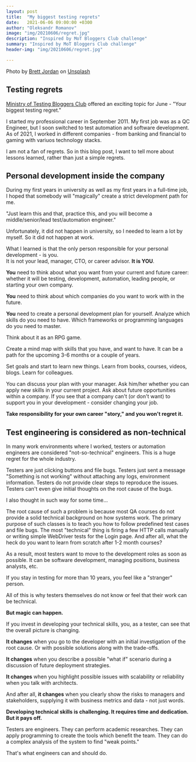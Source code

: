 ```yaml
---
layout: post
title:  "My biggest testing regrets"
date:   2021-06-06 09:00:00 +0300
author: "Oleksandr Romanov"
image: "img/20210606/regret.jpg"
description: "Inspired by MoT Bloggers Club challenge"
summary: "Inspired by MoT Bloggers Club challenge"
header-img: "img/20210606/regret.jpg"

---
```


Photo by <a href="https://unsplash.com/@brett_jordan?utm_source=unsplash&utm_medium=referral&utm_content=creditCopyText">Brett Jordan</a> on <a href="https://unsplash.com/s/photos/regret?utm_source=unsplash&utm_medium=referral&utm_content=creditCopyText">Unsplash</a>

## Testing regrets 
  
[Ministry of Testing Bloggers Club][MOT] offered an exciting topic for June - "Your biggest testing regret."  

I started my professional career in September 2011. My first job was as a QC Engineer, but I soon switched to test automation and software development. As of 2021, I worked in different companies - from banking and financial to gaming with variuos technology stacks.  

I am not a fan of regrets. So in this blog post, I want to tell more about lessons learned, rather than just a simple regrets.   

## Personal development inside the company

During my first years in university as well as my first years in a full-time job, I hoped that somebody will "magically" create a strict development path for me.  

"Just learn this and that, practice this, and you will become a middle/senior/lead test/automation engineer."   

Unfortunately, it did not happen in university, so I needed to learn a lot by myself. So it did not happen at work.

What I learned is that the only person responsible for your personal development - is you.  
It is not your lead, manager, CTO, or career advisor. **It is YOU**. 

**You** need to think about what you want from your current and future career: whether it will be testing, development, automation, leading people, or starting your own company. 

**You** need to think about which companies do you want to work with in the future.

**You** need to create a personal development plan for yourself. Analyze which skills do you need to have. Which frameworks or programming languages do you need to master. 

Think about it as an RPG game. 

Create a mind map with skills that you have, and want to have. It can be a path for the upcoming 3-6 months or a couple of years. 

Set goals and start to learn new things. Learn from books, courses, videos, blogs. Learn for colleagues. 

You can discuss your plan with your manager. Ask him/her whether you can apply new skills in your current project. Ask about future opportunities within a company. If you see that a company can't (or don't want) to support you in your development - consider changing your job. 

**Take responsibility for your own career "story," and you won't regret it.**

## Test engineering is considered as non-technical

In many work environments where I worked, testers or automation engineers are considered "not-so-technical" engineers. This is a huge regret for the whole industry. 

Testers are just clicking buttons and file bugs. Testers just sent a message "Something is not working" without attaching any logs, environment information. Testers do not provide clear steps to reproduce the issues. Testers can't even give initial thoughts on the root cause of the bugs. 

I also thought in such way for some time...

The root cause of such a problem is because most QA courses do not provide a solid technical background on how systems work. The primary purpose of such classes is to teach you how to follow predefined test cases and file bugs. The most "technical" thing is firing a few HTTP calls manually or writing simple WebDriver tests for the Login page. 
And after all, what the heck do you want to learn from scratch after 1-2 month courses?

As a result, most testers want to move to the development roles as soon as possible. It can be software development, managing positions, business analysts, etc. 

If you stay in testing for more than 10 years, you feel like a "stranger" person. 

All of this is why testers themselves do not know or feel that their work can be technical.  

**But magic can happen.** 

If you invest in developing your technical skills, you, as a tester, can see that the overall picture is changing.  

**It changes** when you go to the developer with an initial investigation of the root cause. Or with possible solutions along with the trade-offs.  

**It changes** when you describe a possible "what if" scenario during a discussion of future deployment strategies.  

**It changes** when you highlight possible issues with scalability or reliability when you talk with architects.  

And after all, **it changes** when you clearly show the risks to managers and stakeholders, supplying it with business metrics and data - not just words.

**Developing technical skills is challenging. It requires time and dedication. But it pays off.**

Testers are engineers. They can perform academic researches. They can apply programming to create the tools which benefit the team. They can do a complex analysis of the system to find "weak points." 

That's what engineers can and should do. 

[MOT]: https://club.ministryoftesting.com/t/bloggers-club-june-2021-your-one-biggest-testing-regret/50695


